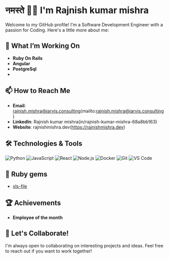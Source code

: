 # नमस्ते 🙏🏻 I'm Rajnish kumar mishra

Welcome to my GitHub profile! I'm a Software Development Engineer with a passion for Coding. Here's a little more about me:

## 🔭 What I’m Working On

- **Ruby On Rails**
- **Angular**
- **PostgreSql**
- 
## 📫 How to Reach Me

- **Email**: rajnish.mishra@jarvis.consulting(mailto:rajnish.mishra@jarvis.consulting)
- **LinkedIn**: Rajnish kumar mishra(in/rajnish-kumar-mishra-68a8bb163)
- **Website**: rajnishmishra.dev(https://rajnishmishra.dev)

## 🛠️ Technologies & Tools

![Python](https://img.shields.io/badge/-Python-333333?style=flat&logo=python)
![JavaScript](https://img.shields.io/badge/-JavaScript-333333?style=flat&logo=javascript)
![React](https://img.shields.io/badge/-React-333333?style=flat&logo=react)
![Node.js](https://img.shields.io/badge/-Node.js-333333?style=flat&logo=node.js)
![Docker](https://img.shields.io/badge/-Docker-333333?style=flat&logo=docker)
![Git](https://img.shields.io/badge/-Git-333333?style=flat&logo=git)
![VS Code](https://img.shields.io/badge/-VS%20Code-333333?style=flat&logo=visual-studio-code)

## 📝 Ruby gems

<!-- BLOG-POST-LIST:START -->
- [xls-file](https://rubygems.org/gems/xls-file)
<!-- BLOG-POST-LIST:END -->

## 🏆 Achievements

- **Employee of the month**

## 🤝 Let's Collaborate!

I'm always open to collaborating on interesting projects and ideas. Feel free to reach out if you want to work together!
